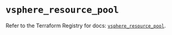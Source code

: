 # `vsphere_resource_pool`

Refer to the Terraform Registry for docs: [`vsphere_resource_pool`](https://registry.terraform.io/providers/vmware/vsphere/2.13.0/docs/resources/resource_pool).
